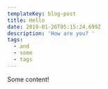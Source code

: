 ```yaml
---
templateKey: blog-post
title: Hello
date: 2019-01-26T05:15:24.699Z
description: 'How are you? '
tags:
  - and
  - some
  - tags
---
```

Some content!